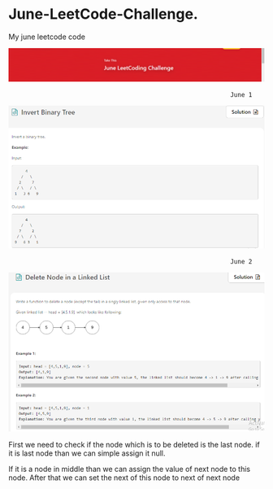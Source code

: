 # June-LeetCode-Challenge.
My june leetcode code

![Screenshot](leetcode_june.png)

                                                                 June 1
                                                                 
                                                                 
![Screenshot](invert_binary_tree.png)

                                                                 June 2
                                                                   
                                                                   
![Screenshot](delete_node_in_singly_linked_List.png)


First we need to check if the node which is to be deleted is the last node. if it is last node than we can simple assign it null.


If it is a node in middle than we can assign the value of next node to this node. After that we can set the next of this node to next of next node

                                                   
                                                    
